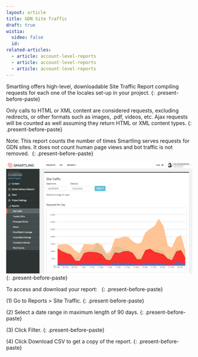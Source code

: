 ```yaml
---
layout: article
title: GDN Site Traffic
draft: true
wistia:
  video: false
  id:
related-articles:
  - article: account-level-reports
  - article: account-level-reports
  - article: account-level-reports
---
```



Smartling offers high-level, downloadable Site Traffic Report compiling requests for each one of the locales set-up in your project.
{: .present-before-paste}

Only calls to HTML or XML content are considered requests, excluding redirects, or other formats such as images, .pdf, videos, etc. Ajax requests will be counted as well assuming they return HTML or XML content types.
{: .present-before-paste}

Note: This report counts the number of times Smartling serves requests for GDN sites. It does not count human page views and bot traffic is not removed.&nbsp;
{: .present-before-paste}

![](/uploads/versions/smartling___site_traffic---x----1243-746x---.png)
{: .present-before-paste}

To access and download your report: &nbsp;
{: .present-before-paste}

(1) Go to Reports &gt; Site Traffic.
{: .present-before-paste}

(2) Select a date range in maximum length of 90 days.
{: .present-before-paste}

(3) Click Filter.
{: .present-before-paste}

(4) Click Download CSV to get a copy of the report.
{: .present-before-paste}